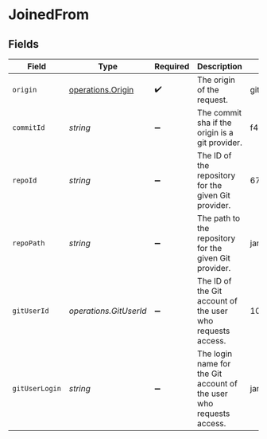 # JoinedFrom


## Fields

| Field                                                               | Type                                                                | Required                                                            | Description                                                         | Example                                                             |
| ------------------------------------------------------------------- | ------------------------------------------------------------------- | ------------------------------------------------------------------- | ------------------------------------------------------------------- | ------------------------------------------------------------------- |
| `origin`                                                            | [operations.Origin](../../models/operations/origin.md)              | :heavy_check_mark:                                                  | The origin of the request.                                          | github                                                              |
| `commitId`                                                          | *string*                                                            | :heavy_minus_sign:                                                  | The commit sha if the origin is a git provider.                     | f498d25d8bd654b578716203be73084b31130cd7                            |
| `repoId`                                                            | *string*                                                            | :heavy_minus_sign:                                                  | The ID of the repository for the given Git provider.                | 67753070                                                            |
| `repoPath`                                                          | *string*                                                            | :heavy_minus_sign:                                                  | The path to the repository for the given Git provider.              | jane-doe/example                                                    |
| `gitUserId`                                                         | *operations.GitUserId*                                              | :heavy_minus_sign:                                                  | The ID of the Git account of the user who requests access.          | 103053343                                                           |
| `gitUserLogin`                                                      | *string*                                                            | :heavy_minus_sign:                                                  | The login name for the Git account of the user who requests access. | jane-doe                                                            |